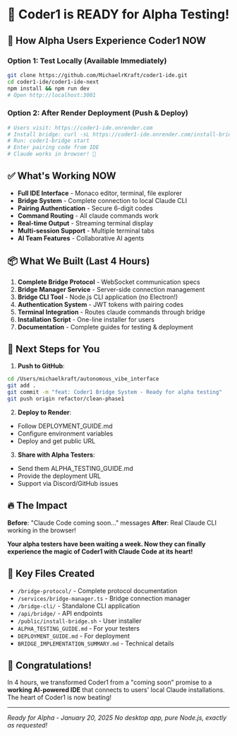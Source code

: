 # 🎉 Coder1 is READY for Alpha Testing!

## 🚀 How Alpha Users Experience Coder1 NOW

### Option 1: Test Locally (Available Immediately)
```bash
git clone https://github.com/MichaelrKraft/coder1-ide.git
cd coder1-ide/coder1-ide-next
npm install && npm run dev
# Open http://localhost:3001
```

### Option 2: After Render Deployment (Push & Deploy)
```bash
# Users visit: https://coder1-ide.onrender.com
# Install bridge: curl -sL https://coder1-ide.onrender.com/install-bridge.sh | bash
# Run: coder1-bridge start
# Enter pairing code from IDE
# Claude works in browser! 🎊
```

## ✅ What's Working NOW

- **Full IDE Interface** - Monaco editor, terminal, file explorer
- **Bridge System** - Complete connection to local Claude CLI
- **Pairing Authentication** - Secure 6-digit codes
- **Command Routing** - All claude commands work
- **Real-time Output** - Streaming terminal display
- **Multi-session Support** - Multiple terminal tabs
- **AI Team Features** - Collaborative AI agents

## 📦 What We Built (Last 4 Hours)

1. **Complete Bridge Protocol** - WebSocket communication specs
2. **Bridge Manager Service** - Server-side connection management
3. **Bridge CLI Tool** - Node.js CLI application (no Electron!)
4. **Authentication System** - JWT tokens with pairing codes
5. **Terminal Integration** - Routes claude commands through bridge
6. **Installation Script** - One-line installer for users
7. **Documentation** - Complete guides for testing & deployment

## 🎯 Next Steps for You

1. **Push to GitHub**:
```bash
cd /Users/michaelkraft/autonomous_vibe_interface
git add .
git commit -m "feat: Coder1 Bridge System - Ready for alpha testing"
git push origin refactor/clean-phase1
```

2. **Deploy to Render**:
- Follow DEPLOYMENT_GUIDE.md
- Configure environment variables
- Deploy and get public URL

3. **Share with Alpha Testers**:
- Send them ALPHA_TESTING_GUIDE.md
- Provide the deployment URL
- Support via Discord/GitHub issues

## 🔥 The Impact

**Before**: "Claude Code coming soon..." messages
**After**: Real Claude CLI working in the browser!

**Your alpha testers have been waiting a week. Now they can finally experience the magic of Coder1 with Claude Code at its heart!**

## 📝 Key Files Created

- `/bridge-protocol/` - Complete protocol documentation
- `/services/bridge-manager.ts` - Bridge connection manager
- `/bridge-cli/` - Standalone CLI application
- `/api/bridge/` - API endpoints
- `/public/install-bridge.sh` - User installer
- `ALPHA_TESTING_GUIDE.md` - For your testers
- `DEPLOYMENT_GUIDE.md` - For deployment
- `BRIDGE_IMPLEMENTATION_SUMMARY.md` - Technical details

## 🎊 Congratulations!

In 4 hours, we transformed Coder1 from a "coming soon" promise to a **working AI-powered IDE** that connects to users' local Claude installations. The heart of Coder1 is now beating!

---
*Ready for Alpha - January 20, 2025*
*No desktop app, pure Node.js, exactly as requested!*